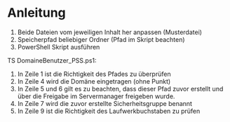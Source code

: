 # Anleitung

1. Beide Dateien vom jeweiligen Inhalt her anpassen   (Musterdatei)
2. Speicherpfad beliebiger Ordner (Pfad im Skript beachten)
4. PowerShell Skript ausführen

TS DomaineBenutzer_PSS.ps1:
1.    In Zeile 1 ist die Richtigkeit des Pfades zu überprüfen 
2.    In Zeile 4 wird die Domäne eingetragen (ohne Punkt) 
3.    In Zeile 5 und 6 gilt es zu beachten, dass dieser Pfad zuvor erstellt und über die Freigabe im Servermanager freigeben wurde.
4.    In Zeile 7 wird die zuvor erstellte Sicherheitsgruppe benannt
5.    In Zeile 9 ist die Richtigkeit des Laufwerkbuchstaben zu prüfen 
